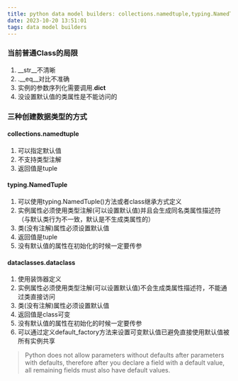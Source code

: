 ```yaml
---
title: python data model builders: collections.namedtuple,typing.NamedTuple,dataclasses.dataclass
date: 2023-10-20 13:51:01
tags: data model builders
---
```


### 当前普通Class的局限
1. __str__不清晰
2. .__eq__对比不准确
3. 实例的参数序列化需要调用.__dict__
4. 没设置默认值的类属性是不能访问的

### 三种创建数据类型的方式
#### collections.namedtuple
1. 可以指定默认值
2. 不支持类型注解
3. 返回值是tuple

#### typing.NamedTuple
1. 可以使用typing.NamedTuple()方法或者class继承方式定义
2. 实例属性必须使用类型注解(可以设置默认值)并且会生成同名类属性描述符（与默认类行为不一致，默认是不生成类属性的）
3. 类(没有注解)属性必须设置默认值
4. 返回值是tuple
5. 没有默认值的属性在初始化的时候一定要传参

#### dataclasses.dataclass
1. 使用装饰器定义
2. 实例属性必须使用类型注解(可以设置默认值)不会生成类属性描述符，不能通过类直接访问
3. 类(没有注解)属性必须设置默认值
4. 返回值是class可变
5. 没有默认值的属性在初始化的时候一定要传参
6. 可以通过定义default_factory方法来设置可变默认值已避免直接使用默认值被所有实例共享

>Python does not allow parameters without defaults after parameters
with defaults, therefore after you declare a field with a default value, all remaining
fields must also have default values.

